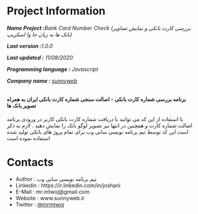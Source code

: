 # Project Information
<p><b><h6>Name Project :</b>Bank Card Number Check (بررسی کارت بانکی و نمایش تصاویر بانک ها به زبان جا وا اسکریپ)</p>
<p><b>Last version  :</b>1.0.0</p>
<p><b>Last updated :</b> 11/08/2020</p>
<p><b>Programming language :</b> Javascript</p>
<p><b>Company name : </b><a target="_black" href="https://sunnyweb.ir">sunnyweb</a></p></h6>
<h4>برنامه بررسی شماره کارت بانکی - اصالت سنجی شماره کارت بانکی ایران به همراه تصویر بانک ها</h4>
<p>
با استفاده از این کد می توانید با دریافت شماره کارت بانکی کاربر در ورودی برنامه اصالت شماره کارت و همچنین در انتها نیز تصویر لوگو بانک را نمایش دهید . لازم به ذکر است این کد توسط تیم برنامه نویسی سانی وب برای تمام پروژ های بانکی تولید شده استفاده نموده است 
</p>


# Contacts
<ul>
<li>   Author      :   تیم برنامه نویسی سانی وب
<li>   Linkedin    :   https://ir.linkedin.com/in/joshani
<li>   E-Mail      :   mr.mtwoj@gmail.com
<li>   Website     :   www.sunnyweb.ir
<li>   Twitter     :   <a href="https://twitter.com/MrMtwoj">@mrmtwoj</a>
</ul>
